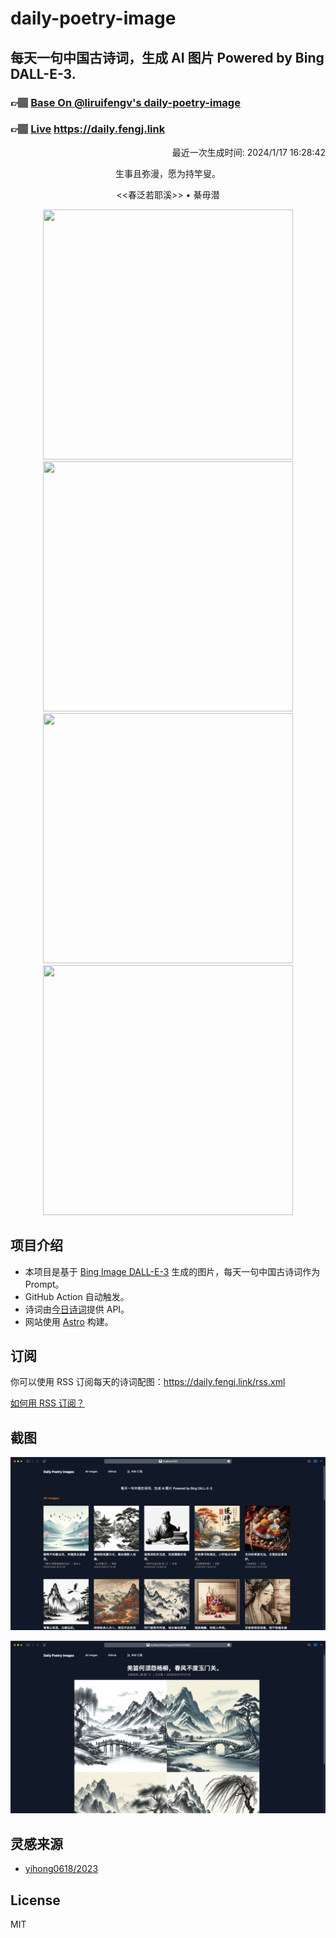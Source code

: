 
# daily-poetry-image

## 每天一句中国古诗词，生成 AI 图片 Powered by Bing DALL-E-3.

### 👉🏽 [Base On @liruifengv's daily-poetry-image](https://github.com/liruifengv/daily-poetry-image)

### 👉🏽 [Live](https://daily.fengj.link) https://daily.fengj.link

<p align="right">
  最近一次生成时间: 2024/1/17 16:28:42
</p>
<p align="center">
生事且弥漫，愿为持竿叟。
</p>
<p align="center">
<<春泛若耶溪>> • 綦毋潜
</p>
<p align="center">
<img src="https://tse4.mm.bing.net/th/id/OIG.x.kpwiaZUvl9yk7osBw0" height="400" width="400" />
<img src="https://tse2.mm.bing.net/th/id/OIG.KULn7qRMGpAlmwcNk.GP" height="400" width="400" />
<img src="https://tse4.mm.bing.net/th/id/OIG.2ZiwhbISp9ckKTBpaMdz" height="400" width="400" />
<img src="https://tse3.mm.bing.net/th/id/OIG.9gMUrAYVEqPmU3G6RM3I" height="400" width="400" />
</p>

## 项目介绍

-   本项目是基于 [Bing Image DALL-E-3](https://www.bing.com/images/create) 生成的图片，每天一句中国古诗词作为 Prompt。
-   GitHub Action 自动触发。
-   诗词由[今日诗词](https://www.jinrishici.com/)提供 API。
-   网站使用 [Astro](https://astro.build) 构建。

## 订阅

你可以使用 RSS 订阅每天的诗词配图：https://daily.fengj.link/rss.xml

[如何用 RSS 订阅？](https://zhuanlan.zhihu.com/p/55026716)

## 截图

![图片列表](./screenshots/Snipaste_2023-12-28_21-00-26.png)

![图片详情](./screenshots/Snipaste_2023-12-28_21-00-53.png)

## 灵感来源

-   [yihong0618/2023](https://github.com/yihong0618/2023)

## License

MIT
